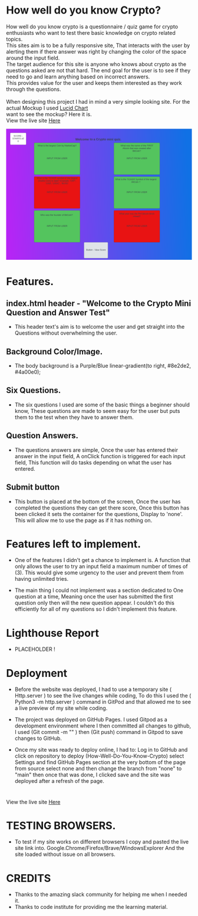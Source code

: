 # How well do you know Crypto?
<p>
How well do you know crypto is a questionnaire / quiz game for crypto enthusiasts who want to test there basic knowledge on crypto related topics. <br>
This sites aim is to be a fully responsive site, That interacts with the user by alerting them if there answer was right by changing the color of the space around the input field.<br>
The target audience for this site is anyone who knows about crypto as the questions asked are not that hard.
The end goal for the user is to see if they need to go and learn anything based on incorrect answers.<br>
This provides value for the user and keeps them interested as they work through the questions.
<br>
<br> 
When designing this project I had in mind a very simple looking site. For the actual Mockup I used <a href="https://www.lucidchart.com/pages/">Lucid Chart</a><br>
want to see the mockup? Here it is.<br>
View the live site <a href="https://adamk99k.github.io/How-well-do-you-know-crypto/">Here</a>
</p>
<img src="assets/images/cryptoQuizJS-lucidChart.png" alt="image of mockup wireframe" style="max-width: 100%;">

# Features.
## index.html header - "Welcome to the Crypto Mini Question and Answer Test" 
* This header text's aim is to welcome the user and get straight into the Questions without overwhelming the user.

## Background Color/Image.
* The body background is a Purple/Blue linear-gradient(to right, #8e2de2, #4a00e0);

## Six Questions.
* The six questions I used are some of the basic things a beginner should know, These questions are made to seem easy for the user but puts them to the test when they have to answer them.

## Question Answers.
* The questions answers are simple, Once the user has entered their answer in the input field, A onClick function is triggered for each input field, This function will do tasks depending on what the user has entered.

## Submit button
* This button is placed at the bottom of the screen, Once the user has completed the questions they can get there score, Once this button has been clicked it sets the container for the questions, Display to 'none'. This will allow me to use the page as if it has nothing on. 

# Features left to implement.
* One of the features I didn't get a chance to implement is. A function that only allows the user to try an input field a maximum number of times of (3). This would give some urgency to the user and prevent them from having unlimited tries.

* The main thing I could not implement was a section dedicated to One question at a time, Meaning once the user has submitted the first question only then will the new question appear. I couldn't do this efficiently for all of my questions so I didn't implement this feature.

# Lighthouse Report
* PLACEHOLDER !

#
# Deployment
* Before the website was deployed,
I had to use a temporary site ( Http.server ) to see the live changes while coding, To do this I used the ( Python3 -m http.server ) command in GitPod and that allowed me to see a live preview of my site while coding.

* The project was deployed on GitHub Pages.
I used Gitpod as a development environment where I then committed all changes to github, I used (Git commit -m "" ) then (Git push) command in Gitpod to save changes to GitHub.

* Once my site was ready to deploy online, I had to:
Log in to GitHub and click on repository to deploy (How-Well-Do-You-Know-Crypto) select Settings and find GitHub Pages section at the very bottom of the page from source select none and then change the branch from "none" to "main" then once that was done, I clicked save and the site was deployed after a refresh of the page.
#

View the live site <a href="https://adamk99k.github.io/How-well-do-you-know-crypto/">Here</a>

# TESTING BROWSERS.
* To test if my site works on different browsers I copy and pasted the live site link into. Google.Chrome/Firefox/Brave/WindowsExplorer And the site loaded without issue on all browsers.

# CREDITS 
* Thanks to the amazing slack community for helping me when I needed it.
* Thanks to code institute for providing me the learning material.

